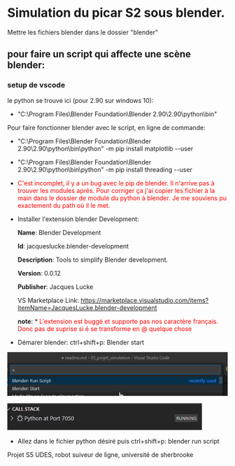 # Simulation du picar S2 sous blender.

Mettre les fichiers blender dans le dossier "blender"

##  **pour faire un script qui affecte une scène blender:**

###  **setup de vscode**

le python se trouve ici (pour 2.90 sur windows 10):
* "C:\Program Files\Blender Foundation\Blender 2.90\2.90\python\bin"

Pour faire fonctionner blender avec le script, en ligne de commande:
* "C:\Program Files\Blender Foundation\Blender 2.90\2.90\python\bin\python" -m pip install matplotlib --user
* "C:\Program Files\Blender Foundation\Blender 2.90\2.90\python\bin\python" -m pip install threading --user
* <span style="color:red">C'est incomplet, il y a un bug avec le pip de blender. Il n'arrive pas à trouver les modules après. Pour corriger ça j'ai copier les fichier à la main dans le dossier de module du python à blender. Je me souviens pu exactement du path où il le met.</span>
* Installer l'extension blender Development:

  **Name**: Blender Development
  
  **Id**: jacqueslucke.blender-development

  **Description**: Tools to simplify Blender development.

  **Version**: 0.0.12

  **Publisher**: Jacques Lucke

  VS Marketplace Link: https://marketplace.visualstudio.com/items?itemName=JacquesLucke.blender-development
  
  **note**: * <span style="color:red">L'extension est buggé et supporte pas nos caractère français. Donc pas de suprise si é se transforme en @ quelque chose</span>

* Démarer blender: ctrl+shift+p: Blender start
  
 ![blender Start](markdown/startBlender.png) 

 ![Image of Yaktocat](markdown/debugger.png)

* Allez dans le fichier python désiré puis ctrl+shift+p: blender run script



Projet S5 UDES, robot suiveur de ligne, université de sherbrooke
